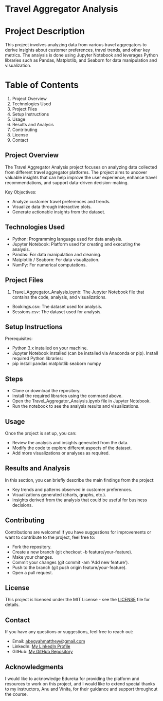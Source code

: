 # Travel Aggregator Analysis

# Project Description
This project involves analyzing data from various travel aggregators to derive insights about customer preferences, travel trends, and other key metrics. The analysis is done using Jupyter Notebook and leverages Python libraries such as Pandas, Matplotlib, and Seaborn for data manipulation and visualization.

# Table of Contents
1. Project Overview
2. Technologies Used
3. Project Files
4. Setup Instructions
5. Usage
6. Results and Analysis
7. Contributing
8. License
9. Contact

## Project Overview
The Travel Aggregator Analysis project focuses on analyzing data collected from different travel aggregator platforms. The project aims to uncover valuable insights that can help improve the user experience, enhance travel recommendations, and support data-driven decision-making.

Key Objectives:
* Analyze customer travel preferences and trends.
* Visualize data through interactive plots.
* Generate actionable insights from the dataset.

## Technologies Used
* Python: Programming language used for data analysis.
* Jupyter Notebook: Platform used for creating and executing the analysis.
* Pandas: For data manipulation and cleaning.
* Matplotlib / Seaborn: For data visualization.
* NumPy: For numerical computations.

## Project Files
1. Travel_Aggregator_Analysis.ipynb: The Jupyter Notebook file that contains the code, analysis, and visualizations.
* Bookings.csv: The dataset used for analysis.
* Sessions.csv: The dataset used for analysis.

## Setup Instructions
Prerequisites: 
* Python 3.x installed on your machine.
* Jupyter Notebook installed (can be installed via Anaconda or pip).
Install required Python libraries:
* pip install pandas matplotlib seaborn numpy

## Steps
* Clone or download the repository.
* Install the required libraries using the command above.
* Open the Travel_Aggregator_Analysis.ipynb file in Jupyter Notebook.
* Run the notebook to see the analysis results and visualizations.

## Usage
Once the project is set up, you can:
* Review the analysis and insights generated from the data.
* Modify the code to explore different aspects of the dataset.
* Add more visualizations or analyses as required.

## Results and Analysis
In this section, you can briefly describe the main findings from the project:
* Key trends and patterns observed in customer preferences.
* Visualizations generated (charts, graphs, etc.).
* Insights derived from the analysis that could be useful for business decisions.

## Contributing
Contributions are welcome! If you have suggestions for improvements or want to contribute to the project, feel free to:
* Fork the repository.
* Create a new branch (git checkout -b feature/your-feature).
* Make your changes.
* Commit your changes (git commit -am 'Add new feature').
* Push to the branch (git push origin feature/your-feature).
* Open a pull request.

## License
This project is licensed under the MIT License - see the [LICENSE](https://github.com/ABEGYAH-MATTHEW/ABEGYAH-MATTHEW/blob/main/LICENSE) file for details.

## Contact
If you have any questions or suggestions, feel free to reach out:

* Email: abegyahmatthew@gmail.com
* LinkedIn: [My LinkedIn Profile](https://www.linkedin.com/in/matthew-abegyah-318582253/)
* GitHub: [My GitHub Repository](https://github.com/ABEGYAH-MATTHEW/ABEGYAH-MATTHEW)

## Acknowledgments
I would like to acknowledge Edureka for providing the platform and resources to work on this project, and I would like to extend special thanks to my instructors, Anu and Vinita, for their guidance and support throughout the course.











